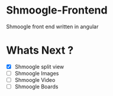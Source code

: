 # Shmoogle-Frontend
  Shmoogle front end written in angular
  
# Whats Next ?
- [x] Shmoogle split view
- [ ] Shmoogle Images
- [ ] Shmoogle Video
- [ ] Shmoogle Boards
